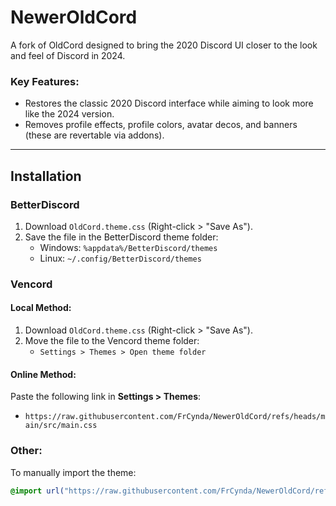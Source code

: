 # NewerOldCord

A fork of OldCord designed to bring the 2020 Discord UI closer to the look and feel of Discord in 2024.

### Key Features:
- Restores the classic 2020 Discord interface while aiming to look more like the 2024 version.
- Removes profile effects, profile colors, avatar decos, and banners (these are revertable via addons).

---

## Installation

### BetterDiscord

1. Download `OldCord.theme.css` (Right-click > "Save As").
2. Save the file in the BetterDiscord theme folder:
   - Windows: `%appdata%/BetterDiscord/themes`
   - Linux: `~/.config/BetterDiscord/themes`

### Vencord

#### Local Method:
1. Download `OldCord.theme.css` (Right-click > "Save As").
2. Move the file to the Vencord theme folder:
   - `Settings > Themes > Open theme folder`

#### Online Method:
Paste the following link in **Settings > Themes**:
- `https://raw.githubusercontent.com/FrCynda/NewerOldCord/refs/heads/main/src/main.css`

### Other:
To manually import the theme:
```css
@import url("https://raw.githubusercontent.com/FrCynda/NewerOldCord/refs/heads/main/src/main.css");
